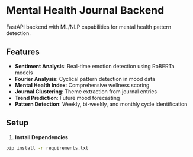 # Mental Health Journal Backend

FastAPI backend with ML/NLP capabilities for mental health pattern detection.

## Features

- **Sentiment Analysis**: Real-time emotion detection using RoBERTa models
- **Fourier Analysis**: Cyclical pattern detection in mood data
- **Mental Health Index**: Comprehensive wellness scoring
- **Journal Clustering**: Theme extraction from journal entries
- **Trend Prediction**: Future mood forecasting
- **Pattern Detection**: Weekly, bi-weekly, and monthly cycle identification

## Setup

1. **Install Dependencies**
```bash
pip install -r requirements.txt